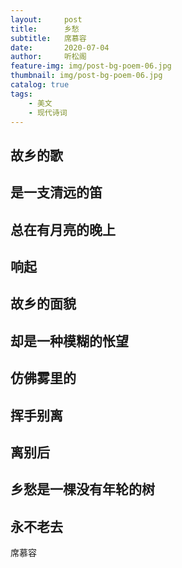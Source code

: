 ```yaml
---
layout:     post
title:      乡愁
subtitle:   席慕容
date:       2020-07-04
author:     听松阁
feature-img: img/post-bg-poem-06.jpg
thumbnail: img/post-bg-poem-06.jpg
catalog: true
tags:
    - 美文
    - 现代诗词
---
```


## 故乡的歌

## 是一支清远的笛

## 总在有月亮的晚上

## 响起

## 故乡的面貌

## 却是一种模糊的怅望

## 仿佛雾里的

## 挥手别离

## 离别后

## 乡愁是一棵没有年轮的树

## 永不老去


席慕容